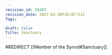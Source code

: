 ```yaml
---
revision_id: 50303
revision_date: 2017-03-30T10:07:51Z
Tags:

draft: false
Title: Sanctuary
---
```

#REDIRECT [[Member of the Synod#Sanctuary]]
